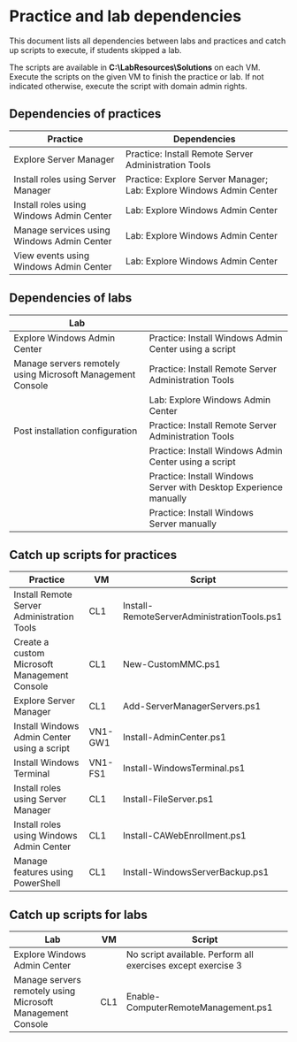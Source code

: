 # Practice and lab dependencies

This document lists all dependencies between labs and practices and catch up scripts to execute, if students skipped a lab.

The scripts are available in **C:\LabResources\Solutions** on each VM. Execute the scripts on the given VM to finish the practice or lab. If not indicated otherwise, execute the script with domain admin rights.

## Dependencies of practices

| Practice                                   | Dependencies                                                        |
|--------------------------------------------|---------------------------------------------------------------------|
| Explore Server Manager                     | Practice: Install Remote Server Administration Tools                |
| Install roles using Server Manager         | Practice: Explore Server Manager; Lab: Explore Windows Admin Center |
| Install roles using Windows Admin Center   | Lab: Explore Windows Admin Center                                   |
| Manage services using Windows Admin Center | Lab: Explore Windows Admin Center                                   |
| View events using Windows Admin Center     | Lab: Explore Windows Admin Center                                   |

## Dependencies of labs

| Lab                                                        |                                                                   |
|------------------------------------------------------------|-------------------------------------------------------------------|
| Explore Windows Admin Center                               | Practice: Install Windows Admin Center using a script             |
| Manage servers remotely using Microsoft Management Console | Practice: Install Remote Server Administration Tools              |
|                                                            | Lab: Explore Windows Admin Center                                 |
| Post installation configuration                            | Practice: Install Remote Server Administration Tools              |
|                                                            | Practice: Install Windows Admin Center using a script             |
|                                                            | Practice: Install Windows Server with Desktop Experience manually |
|                                                            | Practice: Install Windows Server manually                         |

## Catch up scripts for practices

| Practice                                     | VM        | Script                                      |
|----------------------------------------------|-----------|---------------------------------------------|
| Install Remote Server Administration Tools   | CL1       | Install-RemoteServerAdministrationTools.ps1 |
| Create a custom Microsoft Management Console | CL1       | New-CustomMMC.ps1                           |
| Explore Server Manager                       | CL1       | Add-ServerManagerServers.ps1                |
| Install Windows Admin Center using a script  | VN1-GW1   | Install-AdminCenter.ps1                     |
| Install Windows Terminal                     | VN1-FS1   | Install-WindowsTerminal.ps1                 |
| Install roles using Server Manager           | CL1       | Install-FileServer.ps1                      |
| Install roles using Windows Admin Center     | CL1       | Install-CAWebEnrollment.ps1                 |
| Manage features using PowerShell             | CL1       | Install-WindowsServerBackup.ps1             |

## Catch up scripts for labs

| Lab                                                        | VM  | Script                                                       |
|------------------------------------------------------------|-----|--------------------------------------------------------------|
| Explore Windows Admin Center                               |     | No script available. Perform all exercises except exercise 3 |
| Manage servers remotely using Microsoft Management Console | CL1 | Enable-ComputerRemoteManagement.ps1                          |